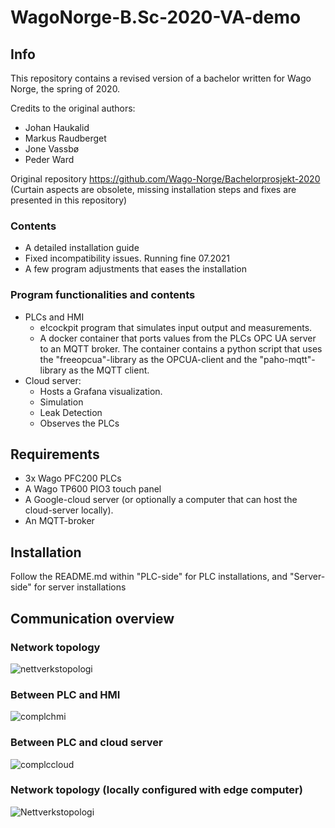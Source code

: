# WagoNorge-B.Sc-2020-VA-demo

## Info
This repository contains a revised version of a bachelor written for Wago Norge, the spring of 2020.  

Credits to the original authors: 
- Johan Haukalid
- Markus Raudberget
- Jone Vassbø 
- Peder Ward

Original repository https://github.com/Wago-Norge/Bachelorprosjekt-2020 (Curtain aspects are obsolete, missing installation steps and fixes are presented in this repository)

### Contents
- A detailed installation guide
- Fixed incompatibility issues. Running fine 07.2021
- A few program adjustments that eases the installation

### Program functionalities and contents
- PLCs and HMI
    - e!cockpit program that simulates input output and measurements.
    - A docker container that ports values from the PLCs OPC UA server to an MQTT broker. The container contains a python script that uses the "freeopcua"-library as the OPCUA-client and the "paho-mqtt"-library as the MQTT client.
- Cloud server:
    - Hosts a Grafana visualization. 
    - Simulation
    - Leak Detection
    - Observes the PLCs
## Requirements
- 3x Wago PFC200 PLCs
- A Wago TP600 PIO3 touch panel
- A Google-cloud server (or optionally a computer that can host the cloud-server locally).
- An MQTT-broker

## Installation

Follow the README.md within "PLC-side" for PLC installations, and "Server-side" for server installations

## Communication overview

### Network topology

![nettverkstopologi](https://user-images.githubusercontent.com/73703856/126310533-434e2935-3811-43e7-9c68-7a60520869a0.PNG)

### Between PLC and HMI
![complchmi](https://user-images.githubusercontent.com/73703856/126310704-1504c6b8-5a10-4e38-9215-10343fc181ba.PNG)

### Between PLC and cloud server
![complccloud](https://user-images.githubusercontent.com/73703856/126310799-a78a4a43-2fe5-411f-b26d-0f1074661bec.PNG)

### Network topology (locally configured with edge computer)
![Nettverkstopologi](https://user-images.githubusercontent.com/61655489/127852940-8ea0943c-2112-4dc3-886e-c81af2653c64.png)


